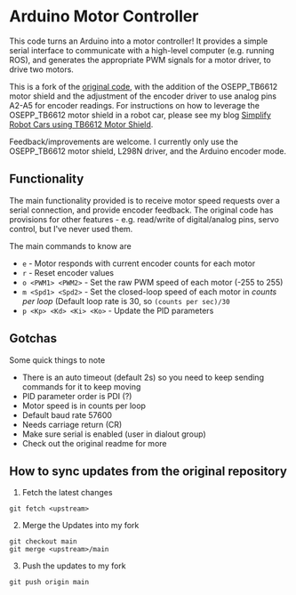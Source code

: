 # Arduino Motor Controller

This code turns an Arduino into a motor controller!
It provides a simple serial interface to communicate with a high-level computer (e.g. running ROS), and generates the appropriate PWM signals for a motor driver, to drive two motors.

This is a fork of the [original code](https://github.com/joshnewans/ros_arduino_bridge), with the addition of the OSEPP_TB6612 motor shield and the adjustment of the encoder driver to use analog pins A2-A5 for encoder readings. For instructions on how to leverage the OSEPP_TB6612 motor shield in a robot car, please see my blog [Simplify Robot Cars using TB6612 Motor Shield](https://www.modularmachines.ai/security_robot/2025/04/21/SecurityRobot-MotorShield.html). 

Feedback/improvements are welcome. I currently only use the OSEPP_TB6612 motor shield, L298N driver, and the Arduino encoder mode.


## Functionality

The main functionality provided is to receive motor speed requests over a serial connection, and provide encoder feedback.
The original code has provisions for other features - e.g. read/write of digital/analog pins, servo control, but I've never used them.

The main commands to know are

- `e` - Motor responds with current encoder counts for each motor
- `r` - Reset encoder values
- `o <PWM1> <PWM2>` - Set the raw PWM speed of each motor (-255 to 255)
- `m <Spd1> <Spd2>` - Set the closed-loop speed of each motor in *counts per loop* (Default loop rate is 30, so `(counts per sec)/30`
- `p <Kp> <Kd> <Ki> <Ko>` - Update the PID parameters


## Gotchas

Some quick things to note

- There is an auto timeout (default 2s) so you need to keep sending commands for it to keep moving
- PID parameter order is PDI (?)
- Motor speed is in counts per loop
- Default baud rate 57600
- Needs carriage return (CR)
- Make sure serial is enabled (user in dialout group)
- Check out the original readme for more


## How to sync updates from the original repository
1. Fetch the latest changes 
```
git fetch <upstream>
```
2. Merge the Updates into my fork
```
git checkout main
git merge <upstream>/main
```
3. Push the updates to my fork
```
git push origin main
```
